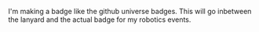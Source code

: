 I'm making a badge like the github universe badges. This will go inbetween the lanyard and the actual badge for my robotics events.
